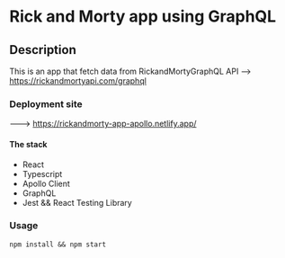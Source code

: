 # Rick and Morty app using GraphQL

## Description

This is an app that fetch data from RickandMortyGraphQL API --> https://rickandmortyapi.com/graphql

### Deployment site

---> https://rickandmorty-app-apollo.netlify.app/

#### The stack

- React
- Typescript
- Apollo Client
- GraphQL
- Jest && React Testing Library

### Usage

```
npm install && npm start
```
